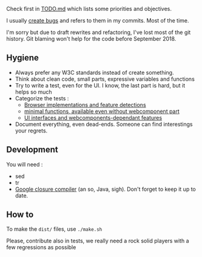 Check first in [TODO.md](TODO.md) which lists some priorities and objectives.

I usually [create bugs](https://github.com/dascritch/cpu-audio/issues) and refers to them in my commits. Most of the time.

I'm sorry but due to draft rewrites and refactoring, I've lost most of the git history. Git blaming won't help for the code before September 2018.


Hygiene
-------

- Always prefer any W3C standards instead of create something.
- Think about clean code, small parts, expressive variables and functions
- Try to write a test, even for the UI. I know, the last part is hard, but it helps so much
- Categorize the tests :
  - [Browser implementations and feature detections](./test-browser.html)
  - [minimal functions, available even without webcomponent part](./test-minimal.html)
  - [UI interfaces and webcomponents-dependant features](./test-interface.html)
- Document everything, even dead-ends. Someone can find interestings your regrets.

Development
-----------

You will need :
- sed
- tr
- [Google closure compiler](https://developers.google.com/closure/compiler/) (an so, Java, sigh). Don't forget to keep it up to date.


How to
------

To make the `dist/` files, use `./make.sh`

Please, contribute also in tests, we really need a rock solid players with a few regressions as possible
